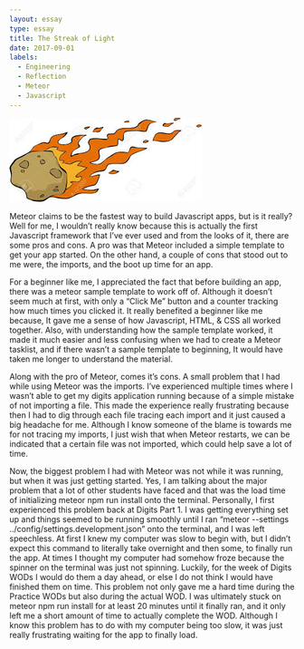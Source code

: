 ```yaml
---
layout: essay
type: essay
title: The Streak of Light
date: 2017-09-01
labels:
  - Engineering
  - Reflection
  - Meteor
  - Javascript
---
```


<img class="ui centered middle image" src="../images/meteorimage.jpeg">

Meteor claims to be the fastest way to build Javascript apps,  but is it really? Well for me, I wouldn’t really know because this is actually the first Javascript framework that I’ve ever used and from the looks of it, there are some pros and cons. A pro was that Meteor included a simple template to get your app started. On the other hand, a couple of cons that stood out to me were, the imports, and the boot up time for an app. 

For a beginner like me, I appreciated the fact that before building an app, there was a meteor sample template to work off of. Although it doesn’t seem much at first, with only a “Click Me” button and a counter tracking how much times you clicked it. It really benefited a beginner like me because, It gave me a sense of how Javascript, HTML, & CSS all worked together. Also, with understanding how the sample template worked, it made it much easier and less confusing when we had to create a Meteor tasklist, and if there wasn’t a sample template to beginning, It would have taken me longer to understand the material. 


Along with the pro of Meteor, comes it’s cons. A small problem that I had while using Meteor was the imports. I’ve experienced multiple times where I wasn’t able to get my digits application running because of a simple mistake of not importing a file. This made the experience really frustrating because then I had to dig through each file tracing each import and it just caused a big headache for me. Although I know someone of the blame is towards me for not tracing my imports, I just wish that when Meteor restarts, we can be indicated that a certain file was not imported, which could help save a lot of time. 
	
Now, the biggest problem I had with Meteor was not while it was running, but when it was just getting started. Yes, I am talking about the major problem that a lot of other students have faced and that was the load time of initializing meteor npm run install onto the terminal. Personally, I first experienced this problem back at Digits Part 1. I was getting everything set up and things seemed to be running smoothly until I ran 
“meteor --settings  ../config/settings.development.json” onto the terminal, and I was left speechless. At first I knew my computer was slow to begin with, but I didn’t expect this command to literally take overnight and then some, to finally run the app. At times I thought my computer had somehow froze because the spinner on the terminal was just not spinning. Luckily, for the week of Digits WODs I would do them a day ahead, or else I do not think I would have finished them on time. This problem not only gave me a hard time during the Practice WODs but also during the actual WOD. I was ultimately stuck on meteor npm run install for at least 20 minutes until it finally ran, and it only left me a short amount of time to actually complete the WOD. Although I know this problem has to do with my computer being too slow, it was just really frustrating waiting for the app to finally load. 


